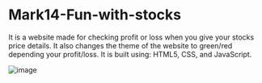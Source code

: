 # Mark14-Fun-with-stocks

It is a website made for checking profit or loss when you give your stocks price details. It also changes the theme of the website to green/red depending your profit/loss.
It is built using: HTML5, CSS, and JavaScript.

![image](https://user-images.githubusercontent.com/81029204/191791861-a7d41464-e5d7-4fb4-bc0f-d51221a27f6d.png)
